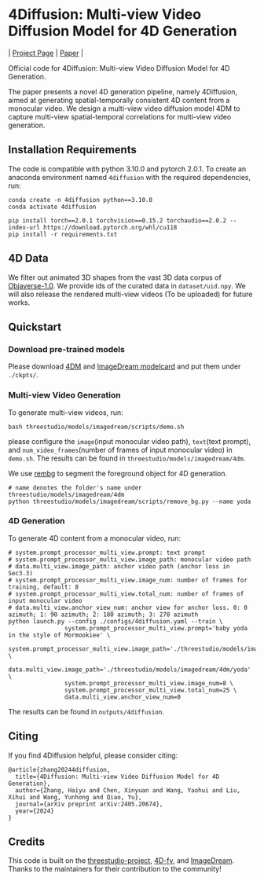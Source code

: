 # 4Diffusion: Multi-view Video Diffusion Model for 4D Generation

| [Project Page](https://aejion.github.io/4diffusion) | [Paper](http://arxiv.org/abs/2405.20674) |

Official code for 4Diffusion: Multi-view Video Diffusion Model for 4D Generation.

The paper presents a novel 4D generation pipeline, namely 4Diffusion, aimed at generating spatial-temporally consistent 4D content from a monocular video. We design a multi-view video diffusion model 4DM to capture multi-view spatial-temporal correlations for multi-view video generation.

## Installation Requirements

The code is compatible with python 3.10.0 and pytorch 2.0.1. To create an anaconda environment named `4diffusion` with the required dependencies, run:

```
conda create -n 4diffusion python==3.10.0
conda activate 4diffusion

pip install torch==2.0.1 torchvision==0.15.2 torchaudio==2.0.2 --index-url https://download.pytorch.org/whl/cu118
pip install -r requirements.txt
```

## 4D Data

We filter out animated 3D shapes from the vast 3D data corpus of [Objaverse-1.0](https://objaverse.allenai.org/objaverse-1.0/). We provide ids of the curated data in `dataset/uid.npy`. We will also release the rendered multi-view videos (To be uploaded) for future works.


## Quickstart

### Download pre-trained models

Please download [4DM](https://drive.google.com/drive/folders/19k3p2CfzQ6ArqpDNOy73RJeJhWfNs4i6?usp=sharing) and [ImageDream modelcard](https://huggingface.co/Peng-Wang/ImageDream/resolve/main/sd-v2.1-base-4view-ipmv.pt?download=true) and put them under `./ckpts/`.

### Multi-view Video Generation

To generate multi-view videos, run:
```
bash threestudio/models/imagedream/scripts/demo.sh
```
please configure the `image`(input monocular video path), `text`(text prompt), and `num_video_frames`(number of frames of input monocular video) in `demo.sh`. The results can be found in `threestudio/models/imagedream/4dm`.

We use [rembg](https://github.com/danielgatis/rembg) to segment the foreground object for 4D generation.
```
# name denotes the folder's name under threestudio/models/imagedream/4dm
python threestudio/models/imagedream/scripts/remove_bg.py --name yoda
```


### 4D Generation

To generate 4D content from a monocular video, run:
```
# system.prompt_processor_multi_view.prompt: text prompt
# system.prompt_processor_multi_view.image_path: monocular video path
# data.multi_view.image_path: anchor video path (anchor loss in Sec3.3)
# system.prompt_processor_multi_view.image_num: number of frames for training, default: 8
# system.prompt_processor_multi_view.total_num: number of frames of input monocular video
# data.multi_view.anchor_view_num: anchor view for anchor loss. 0: 0 azimuth; 1: 90 azimuth; 2: 180 azimuth; 3: 270 azimuth
python launch.py --config ./configs/4diffusion.yaml --train \ 
                system.prompt_processor_multi_view.prompt='baby yoda in the style of Mormookiee' \
                system.prompt_processor_multi_view.image_path='./threestudio/models/imagedream/assets/yoda/0_rgba.png' \
                data.multi_view.image_path='./threestudio/models/imagedream/4dm/yoda' \
                system.prompt_processor_multi_view.image_num=8 \
                system.prompt_processor_multi_view.total_num=25 \
                data.multi_view.anchor_view_num=0
```
The results can be found in `outputs/4diffusion`.


## Citing

If you find 4Diffusion helpful, please consider citing:

```
@article{zhang20244diffusion,
  title={4Diffusion: Multi-view Video Diffusion Model for 4D Generation},
  author={Zhang, Haiyu and Chen, Xinyuan and Wang, Yaohui and Liu, Xihui and Wang, Yunhong and Qiao, Yu},
  journal={arXiv preprint arXiv:2405.20674},
  year={2024}
}
```

## Credits

This code is built on the [threestudio-project](https://github.com/threestudio-project/threestudio), [4D-fy](https://github.com/sherwinbahmani/4dfy), and [ImageDream](https://github.com/bytedance/ImageDream). Thanks to the maintainers for their contribution to the community!

